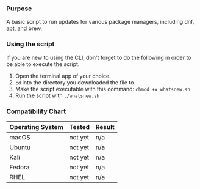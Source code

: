 ### Purpose
A basic script to run updates for various package managers, including dnf, apt, and brew.

### Using the script
If you are new to using the CLI, don't forget to do the following in order to be able to execute the script.

1. Open the terminal app of your choice.
2. `cd` into the directory you downloaded the file to.
3. Make the script executable with this command: `chmod +x whatsnew.sh`
4. Run the script with `./whatsnew.sh`

### Compatibility Chart

| Operating System | Tested | Result |
| ----- | ----- | ----- |
| macOS | not yet | n/a |
| Ubuntu | not yet | n/a |
| Kali | not yet | n/a |
| Fedora | not yet | n/a |
| RHEL | not yet | n/a |